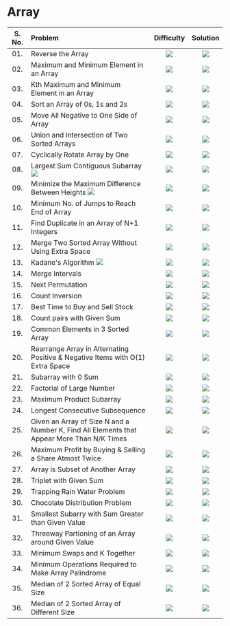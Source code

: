 # Array

| S. No. | Problem | Difficulty | Solution |
|:-------:|:--------|:--------:|:--------:|
| 01.      |Reverse the Array |<img src="https://img.shields.io/badge/Easy-green"> | <a href="https://github.com/bhosalepranil16/DSA-Sheet-450-Questions/blob/main/01%5D%20%20Array/01_Reverse_the_Array/01_Reverse_the_Array.cpp"><img src="https://img.shields.io/badge/Solution-brightgreen"></a>  |
| 02.      |Maximum and Minimum Element in an Array | <img src="https://img.shields.io/badge/Easy-green"> | <a href="https://github.com/bhosalepranil16/DSA-Sheet-450-Questions/blob/main/01%5D%20%20Array/02_Max_Min_Element/02_Max_Min_Element.cpp"><img src="https://img.shields.io/badge/Solution-brightgreen"></a>  |
| 03.      |Kth Maximum and Minimum Element in an Array | <img src="https://img.shields.io/badge/Medium-yellow"> | <a href="https://github.com/bhosalepranil16/DSA-Sheet-450-Questions/blob/main/01%5D%20%20Array/03_Kth_Smallest_Element/03_Kth_Smallest_Element.cpp"><img src="https://img.shields.io/badge/Solution-brightgreen"></a>  |
| 04.      |Sort an Array of 0s, 1s and 2s | <img src="https://img.shields.io/badge/Awaiting-orange"> | <a href="#"><img src="https://img.shields.io/badge/Solution-red"></a>  |
| 05.      |Move All Negative to One Side of Array | <img src="https://img.shields.io/badge/Awaiting-orange"> | <a href="#"><img src="https://img.shields.io/badge/Solution-red"></a>  |
| 06.      |Union and Intersection of Two Sorted Arrays | <img src="https://img.shields.io/badge/Easy-green"> | <a href="https://github.com/bhosalepranil16/DSA-Sheet-450-Questions/blob/main/01%5D%20%20Array/06_Union_and_Intersection/06_Union.cpp"><img src="https://img.shields.io/badge/Solution-brightgreen"></a>  |
| 07.      |Cyclically Rotate Array by One | <img src="https://img.shields.io/badge/Easy-green"> | <a href="https://github.com/bhosalepranil16/DSA-Sheet-450-Questions/blob/main/01%5D%20%20Array/07_Rotate_Array_By_One/07_Rotate_Array_By_One.cpp"><img src="https://img.shields.io/badge/Solution-brightgreen"></a>  |
| 08.      |Largest Sum Contiguous Subarray <img src="https://img.shields.io/badge/Important-blueviolet"> | <img src="https://img.shields.io/badge/Awaiting-orange"> | <a href="#"><img src="https://img.shields.io/badge/Solution-red"></a>  |
| 09.      |Minimize the Maximum Difference Between Heights <img src="https://img.shields.io/badge/Important-blueviolet"> | <img src="https://img.shields.io/badge/Awaiting-orange"> | <a href="#"><img src="https://img.shields.io/badge/Solution-red"></a>  |
| 10.      |Minimum No. of Jumps to Reach End of Array | <img src="https://img.shields.io/badge/Awaiting-orange"> | <a href="#"><img src="https://img.shields.io/badge/Solution-red"></a>  |
| 11.      |Find Duplicate in an Array of N+1 Integers  | <img src="https://img.shields.io/badge/Awaiting-orange"> | <a href="#"><img src="https://img.shields.io/badge/Solution-red"></a>  |
| 12.      |Merge Two Sorted Array Without Using Extra Space | <img src="https://img.shields.io/badge/Awaiting-orange"> | <a href="#"><img src="https://img.shields.io/badge/Solution-red"></a>  |
| 13.      |Kadane's Algorithm <img src="https://img.shields.io/badge/Important-blueviolet">  | <img src="https://img.shields.io/badge/Awaiting-orange"> | <a href="#"><img src="https://img.shields.io/badge/Solution-red"></a>  |
| 14.      |Merge Intervals | <img src="https://img.shields.io/badge/Awaiting-orange"> | <a href="#"><img src="https://img.shields.io/badge/Solution-red"></a>  |
| 15.      |Next Permutation  | <img src="https://img.shields.io/badge/Awaiting-orange"> | <a href="#"><img src="https://img.shields.io/badge/Solution-red"></a>  |
| 16.      |Count Inversion | <img src="https://img.shields.io/badge/Awaiting-orange"> | <a href="#"><img src="https://img.shields.io/badge/Solution-red"></a>  |
| 17.      |Best Time to Buy and Sell Stock  | <img src="https://img.shields.io/badge/Awaiting-orange"> | <a href="#"><img src="https://img.shields.io/badge/Solution-red"></a>  |
| 18.      |Count pairs with Given Sum | <img src="https://img.shields.io/badge/Awaiting-orange"> | <a href="#"><img src="https://img.shields.io/badge/Solution-red"></a>  |
| 19.      |Common Elements in 3 Sorted Array  | <img src="https://img.shields.io/badge/Awaiting-orange"> | <a href="#"><img src="https://img.shields.io/badge/Solution-red"></a>  |
| 20.      |Rearrange Array in Alternating Positive & Negative Items with O(1) Extra Space | <img src="https://img.shields.io/badge/Awaiting-orange"> | <a href="#"><img src="https://img.shields.io/badge/Solution-red"></a>  |
| 21.      |Subarray with 0 Sum  | <img src="https://img.shields.io/badge/Awaiting-orange"> | <a href="#"><img src="https://img.shields.io/badge/Solution-red"></a>  |
| 22.      |Factorial of Large Number | <img src="https://img.shields.io/badge/Awaiting-orange"> | <a href="#"><img src="https://img.shields.io/badge/Solution-red"></a>  |
| 23.      |Maximum Product Subarray  | <img src="https://img.shields.io/badge/Awaiting-orange"> | <a href="#"><img src="https://img.shields.io/badge/Solution-red"></a>  |
| 24.      |Longest Consecutive Subsequence | <img src="https://img.shields.io/badge/Awaiting-orange"> | <a href="#"><img src="https://img.shields.io/badge/Solution-red"></a>  |
| 25.      |Given an Array of Size N and a Number K, Find All Elements that Appear More Than N/K Times | <img src="https://img.shields.io/badge/Awaiting-orange"> | <a href="#"><img src="https://img.shields.io/badge/Solution-red"></a>  |
| 26.      |Maximum Profit by Buying & Selling a Share Atmost Twice | <img src="https://img.shields.io/badge/Awaiting-orange"> | <a href="#"><img src="https://img.shields.io/badge/Solution-red"></a>  |
| 27.      |Array is Subset of Another Array | <img src="https://img.shields.io/badge/Awaiting-orange"> | <a href="#"><img src="https://img.shields.io/badge/Solution-red"></a>  |
| 28.      |Triplet with Given Sum | <img src="https://img.shields.io/badge/Awaiting-orange"> | <a href="#"><img src="https://img.shields.io/badge/Solution-red"></a>  |
| 29.      |Trapping Rain Water Problem | <img src="https://img.shields.io/badge/Awaiting-orange"> | <a href="#"><img src="https://img.shields.io/badge/Solution-red"></a>  |
| 30.      |Chocolate Distribution Problem | <img src="https://img.shields.io/badge/Awaiting-orange"> | <a href="#"><img src="https://img.shields.io/badge/Solution-red"></a>  |
| 31.      |Smallest Subarry with Sum Greater than Given Value | <img src="https://img.shields.io/badge/Awaiting-orange"> | <a href="#"><img src="https://img.shields.io/badge/Solution-red"></a>  |
| 32.      |Threeway Partioning of an Array around Given Value | <img src="https://img.shields.io/badge/Awaiting-orange"> | <a href="#"><img src="https://img.shields.io/badge/Solution-red"></a>  |
| 33.      |Minimum Swaps and K Together | <img src="https://img.shields.io/badge/Awaiting-orange"> | <a href="#"><img src="https://img.shields.io/badge/Solution-red"></a>  |
| 34.      |Minimum Operations Required to Make Array Palindrome | <img src="https://img.shields.io/badge/Awaiting-orange"> | <a href="#"><img src="https://img.shields.io/badge/Solution-red"></a>  |
| 35.      |Median of 2 Sorted Array of Equal Size | <img src="https://img.shields.io/badge/Awaiting-orange"> | <a href="#"><img src="https://img.shields.io/badge/Solution-red"></a>  |
| 36.      |Median of 2 Sorted Array of Different Size | <img src="https://img.shields.io/badge/Awaiting-orange"> | <a href="#"><img src="https://img.shields.io/badge/Solution-red"></a>  |